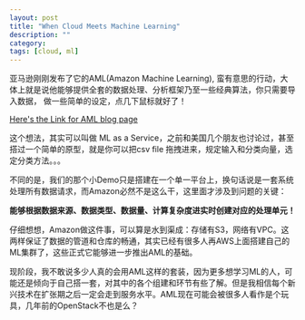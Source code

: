 ```yaml
---
layout: post
title: "When Cloud Meets Machine Learning"
description: ""
category: 
tags: [cloud, ml]
---
```


亚马逊刚刚发布了它的AML(Amazon Machine Learning), 蛮有意思的行动，大体上就是说他能够提供全套的数据处理、分析框架乃至一些经典算法，你只需要导入数据，
做一些简单的设定，点几下鼠标就好了！

[Here's the Link for AML blog page](https://aws.amazon.com/cn/blogs/aws/amazon-machine-learning-make-data-driven-decisions-at-scale/?from=timeline&isappinstalled=0)

这个想法，其实可以叫做 ML as a Service，之前和美国几个朋友也讨论过，甚至搭过一个简单的原型，就是你可以把csv file 拖拽进来，规定输入和分类向量，选定分类方法。。。

不同的是，我们的那个小Demo只是搭建在一个单一平台上，换句话说是一套系统处理所有数据请求，而Amazon必然不是这么干，这里面才涉及到问题的关键：

**能够根据数据来源、数据类型、数据量、计算复杂度进实时创建对应的处理单元！**

仔细想想，Amazon做这件事，可以算是水到渠成：存储有S3，网络有VPC。这两样保证了数据的管道和仓库的畅通，其实已经有很多人再AWS上面搭建自己的ML集群了，这些正式它能够进一步推出AML的基础。

现阶段，我不敢说多少人真的会用AML这样的套装，因为更多想学习ML的人，可能还是倾向于自己搭一套，对其中的各个组建和环节有些了解。但是我相信每个新兴技术在扩张期之后一定会走到服务水平。AML现在可能会被很多人看作是个玩具，几年前的OpenStack不也是么？
